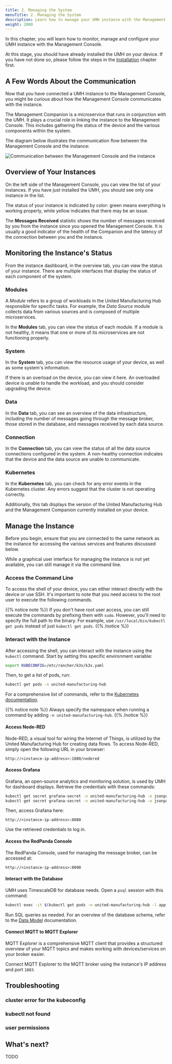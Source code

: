 ```yaml
---
title: 2. Managing the System
menuTitle: 2. Managing the System
description: Learn how to manage your UMH instance with the Management Console.
weight: 2000
---
```


In this chapter, you will learn how to monitor, manage and configure your UMH
instance with the Management Console.

At this stage, you should have already installed the UMH on your device. If you
have not done so, please follow the steps in the [Installation](/docs/getstarted/installation)
chapter first.

## A Few Words About the Communication

Now that you have connected a UMH instance to the Management Console, you might
be curious about how the Management Console communicates with the instance.

The Management Companion is a microservice that runs in conjunction with the UMH.
It plays a crucial role in linking the instance to the Management Console. This
includes gathering the status of the device and the various components within
the system.

The diagram below illustrates the communication flow between the Management
Console and the instance:

![Communication between the Management Console and the instance](/images/getstarted/managingTheSystem/simpleInfrastructureDiagram.png?width=80%)

## Overview of Your Instances

On the left side of the Management Console, you can view the list of your
instances. If you have just installed the UMH, you should see only one instance
in the list.

The status of your instance is indicated by color: green means everything is
working properly, while yellow indicates that there may be an issue.

The **Messages Received** statistic shows the number of messages received by you
from the instance since you opened the Management Console. It is usually a good
indicator of the health of the Companion and the latency of the connection between
you and the instance.

## Monitoring the Instance's Status

From the instance dashboard, in the overview tab, you can view the status of
your instance. There are multiple interfaces that display the status of each
component of the system.

### Modules

A _Module_ refers to a group of workloads in the United Manufacturing Hub
responsible for specific tasks. For example, the _Data Source_ module collects
data from various sources and is composed of multiple microservices.

In the **Modules** tab, you can view the status of each module. If a module is
not healthy, it means that one or more of its microservices are not functioning
properly.

### System

In the **System** tab, you can view the resource usage of your device, as well
as some system's information.

If there is an overload on the device, you can view it here. An overloaded device
is unable to handle the workload, and you should consider upgrading the device.

### Data

In the **Data** tab, you can see an overview of the data infrastructure, including
the number of messages going through the message broker, those stored in the
database, and messages received by each data source.

### Connection

In the **Connection** tab, you can view the status of all the data source connections
configured in the system. A non-healthy connection indicates that the device and
the data source are unable to communicate.

### Kubernetes

In the **Kubernetes** tab, you can check for any error events in the Kubernetes
cluster. Any errors suggest that the cluster is not operating correctly.

Additionally, this tab displays the version of the United Manufacturing Hub and
the Management Companion currently installed on your device.

## Manage the Instance

Before you begin, ensure that you are connected to the same network as the instance
for accessing the various services and features discussed below.

While a graphical user interface for managing the instance is not yet available,
you can still manage it via the command line.

### Access the Command Line

To access the shell of your device, you can either interact directly with the
device or use SSH. It's important to note that you need access to the root user
to execute the following commands.

{{% notice note %}}
If you don't have root user access, you can still execute the commands by
prefixing them with `sudo`. However, you'll need to specify the full path to the
binary. For example, use `/usr/local/bin/kubectl get pods` instead of just `kubectl
get pods`.
{{% /notice %}}

### Interact with the Instance

After accessing the shell, you can interact with the instance using the `kubectl`
command. Start by setting this specific environment variable:

```bash
export KUBECONFIG=/etc/rancher/k3s/k3s.yaml
```

Then, to get a list of pods, run:

```bash
kubectl get pods -n united-manufacturing-hub
```

For a comprehensive list of commands, refer to the
[Kubernetes documentation](https://kubernetes.io/docs/reference/generated/kubectl/kubectl-commands).

{{% notice note %}}
Always specify the namespace when running a command by adding `-n united-manufacturing-hub`.
{{% /notice %}}

#### Access Node-RED

Node-RED, a visual tool for wiring the Internet of Things, is utilized by the
United Manufacturing Hub for creating data flows. To access Node-RED, simply
open the following URL in your browser:

```text
http://<instance-ip-address>:1880/nodered
```

#### Access Grafana

Grafana, an open-source analytics and monitoring solution, is used by UMH for
dashboard displays. Retrieve the credentials with these commands:

```bash
kubectl get secret grafana-secret -n united-manufacturing-hub -o jsonpath="{.data.adminuser}" | base64 --decode; echo
kubectl get secret grafana-secret -n united-manufacturing-hub -o jsonpath="{.data.adminpassword}" | base64 --decode; echo
```

Then, access Grafana here:

```text
http://<instance-ip-address>:8080
```

Use the retrieved credentials to log in.

#### Access the RedPanda Console

The RedPanda Console, used for managing the message broker, can be accessed at:

```text
http://<instance-ip-address>:8090
```

#### Interact with the Database

UMH uses TimescaleDB for database needs. Open a `psql` session with this command:

```bash
kubectl exec -it $(kubectl get pods -n united-manufacturing-hub -l app.kubernetes.io/component=timescaledb -o jsonpath="{.items[0].metadata.name}") -n united-manufacturing-hub -- psql -U postgres
```

Run SQL queries as needed. For an overview of the database schema, refer to the
[Data Model](/docs/architecture/datamodel/database) documentation.

#### Connect MQTT to MQTT Explorer

MQTT Explorer is a comprehensive MQTT client that provides a structured overview
of your MQTT topics and makes working with devices/services on your broker
easier.

Connect MQTT Explorer to the MQTT broker using the instance's IP address and port
`1883`.

## Troubleshooting

### cluster error for the kubeconfig

### kubectl not found

### user permissions

## What's next?

TODO
